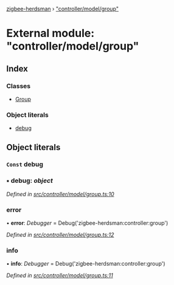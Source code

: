 [zigbee-herdsman](../README.md) › ["controller/model/group"](_controller_model_group_.md)

# External module: "controller/model/group"

## Index

### Classes

* [Group](../classes/_controller_model_group_.group.md)

### Object literals

* [debug](_controller_model_group_.md#const-debug)

## Object literals

### `Const` debug

### ▪ **debug**: *object*

*Defined in [src/controller/model/group.ts:10](https://github.com/Koenkk/zigbee-herdsman/blob/610fe5a/src/controller/model/group.ts#L10)*

###  error

• **error**: *Debugger* = Debug('zigbee-herdsman:controller:group')

*Defined in [src/controller/model/group.ts:12](https://github.com/Koenkk/zigbee-herdsman/blob/610fe5a/src/controller/model/group.ts#L12)*

###  info

• **info**: *Debugger* = Debug('zigbee-herdsman:controller:group')

*Defined in [src/controller/model/group.ts:11](https://github.com/Koenkk/zigbee-herdsman/blob/610fe5a/src/controller/model/group.ts#L11)*
